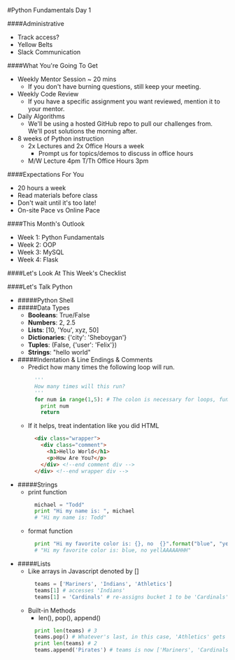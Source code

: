 #Python Fundamentals Day 1

####Administrative
- Track access?
- Yellow Belts
- Slack Communication

####What You're Going To Get
- Weekly Mentor Session ~ 20 mins
  - If you don't have burning questions, still keep your meeting.
- Weekly Code Review
  - If you have a specific assignment you want reviewed, mention it to your mentor.
- Daily Algorithms
  - We'll be using a hosted GitHub repo to pull our challenges from.  We'll post solutions the morning after.
- 8 weeks of Python instruction
  - 2x Lectures and 2x Office Hours a week
    - Prompt us for topics/demos to discuss in office hours
  - M/W Lecture 4pm T/Th Office Hours 3pm

####Expectations For You
- 20 hours a week
- Read materials before class
- Don't wait until it's too late!
- On-site Pace vs Online Pace

####This Month's Outlook
- Week 1: Python Fundamentals
- Week 2: OOP
- Week 3: MySQL
- Week 4: Flask

####Let's Look At This Week's Checklist

####Let's Talk Python
- #####Python Shell
- #####Data Types
  - <b>Booleans</b>:  True/False
  - <b>Numbers</b>: 2, 2.5
  - <b>Lists</b>: [10, 'You', xyz, 50]
  - <b>Dictionaries</b>:  {'city': 'Sheboygan'}
  - <b>Tuples</b>:  (False, {'user': 'Felix'})
  - <b>Strings</b>: "hello world"
- #####Indentation & Line Endings & Comments
  - Predict how many times the following loop will run.
    ```python
      '''
      How many times will this run?
      '''
      for num in range(1,5): # The colon is necessary for loops, functions, conditionals
        print num
        return
    ```
  - If it helps, treat indentation like you did HTML
    ```html
      <div class="wrapper">
        <div class="comment">
          <h1>Hello World</h1>
          <p>How Are You?</p>
        </div> <!--end comment div -->
      </div> <!--end wrapper div -->
    ```
- #####Strings
  - print function
    ```python
      michael = "Todd"
      print "Hi my name is: ", michael
      # "Hi my name is: Todd"
    ```
  - format function
    ```python
      print "Hi my favorite color is: {}, no  {}".format("blue", "yellAAAAAHHH")
      # "Hi my favorite color is: blue, no yellAAAAAHHH"
    ```
- #####Lists
  - Like arrays in Javascript denoted by []
    ```python
      teams = ['Mariners', 'Indians', 'Athletics']
      teams[1] # accesses 'Indians'
      teams[1] = 'Cardinals' # re-assigns bucket 1 to be 'Cardinals'
    ```
  - Built-in Methods
    - len(), pop(), append()
    ```python
      print len(teams) # 3
      teams.pop() # Whatever's last, in this case, 'Athletics' gets removed!
      print len(teams) # 2
      teams.append('Pirates') # teams is now ['Mariners', 'Cardinals', 'Pirates']
    ```
